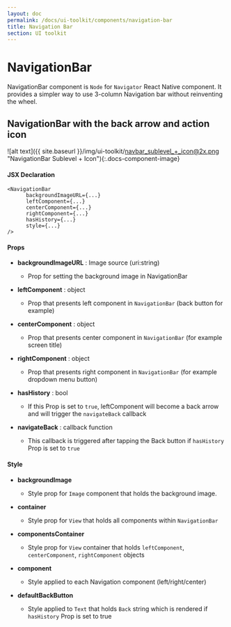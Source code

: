 ```yaml
---
layout: doc
permalink: /docs/ui-toolkit/components/navigation-bar
title: Navigation Bar
section: UI toolkit
---
```


# NavigationBar

NavigationBar component is `Node` for `Navigator` React Native component. 
It provides a simpler way to use 3-column Navigation bar without reinventing the wheel.

## NavigationBar with the back arrow and action icon
![alt text]({{ site.baseurl }}/img/ui-toolkit/navbar_sublevel_+_icon@2x.png "NavigationBar Sublevel + Icon"){:.docs-component-image}


#### JSX Declaration
```JSX
<NavigationBar
      backgroundImageURL={...}
      leftComponent={...}
      centerComponent={...}
      rightComponent={...}
      hasHistory={...}
      style={...}
/>
```

#### Props

* **backgroundImageURL** : Image source (uri:string)
  - Prop for setting the background image in NavigationBar
  
* **leftComponent** : object  
  - Prop that presents left component in `NavigationBar` (back button for example)

* **centerComponent** : object  
  - Prop that presents center component in `NavigationBar` (for example screen title)

* **rightComponent** : object
  - Prop that presents right component in `NavigationBar` (for example dropdown menu button)

* **hasHistory** : bool
  - If this Prop is set to `true`, leftComponent will become a back arrow and will trigger the `navigateBack` callback

* **navigateBack** : callback function
  - This callback is triggered after tapping the Back button if `hasHistory` Prop is set to `true`  

#### Style

* **backgroundImage**
  - Style prop for `Image` component that holds the background image. 
  
* **container**
  - Style prop for `View` that holds all components within `NavigationBar`
  
* **componentsContainer**
  - Style prop for `View` container that holds `leftComponent`, `centerComponent`, `rightComponent` objects
  
* **component**
  - Style applied to each Navigation component (left/right/center)
  
* **defaultBackButton**
  - Style applied to `Text` that holds `Back` string which is rendered if `hasHistory` Prop is set to true  

